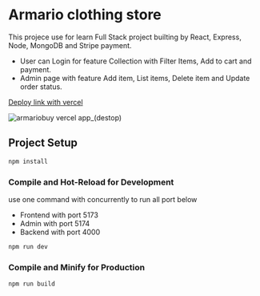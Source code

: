 # Armario clothing store
This projece use for learn Full Stack project builting by React, Express, Node, MongoDB and Stripe payment.
- User can Login for feature Collection with Filter Items, Add to cart and payment.
- Admin page with feature Add item, List items, Delete item and Update order status.
  
[Deploy link with vercel](https://armariobuy.vercel.app/)


![armariobuy vercel app_(destop)](https://github.com/user-attachments/assets/eb32ba03-3d87-4b4c-94ce-ee339b7266e3)



## Project Setup

```sh
npm install
```

### Compile and Hot-Reload for Development
use one command with concurrently to run all port below
- Frontend with port 5173
- Admin with port 5174
- Backend with port 4000
```sh
npm run dev
```

### Compile and Minify for Production

```sh
npm run build
```
